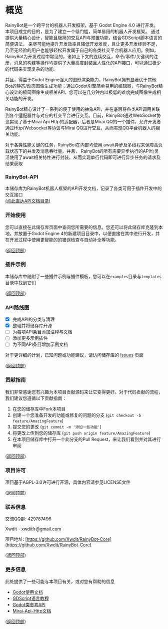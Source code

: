 # 概览

RainyBot是一个跨平台的机器人开发框架，基于 Godot Engine 4.0 进行开发。 本项目成立的目的，是为了建立一个低门槛，简单易用的机器人开发框架。 通过提供大量精心设计，智能且极简的交互API与预置功能，结合GDScript脚本语言的简便语法， 来尽可能地提升开发效率且降低开发难度，且让更多开发经验不足，乃至无经验的用户也能够轻松开发属于自己的各类社交平台机器人应用。例如，RainyBot为开发过程中常见的，诸如上下文的连续交互，命令/事件/关键词的注册，消息的构建等操作均提供了大量高度封装且人性化的API接口，可以通过极少的代码来实现复杂的功能。

并且，得益于Godot Engine强大的图形渲染能力，RainyBot拥有显著优于其他Bot的静态/动态图像生成功能；通过Godot引擎简单易用的编辑器，与RainyBot精心设计的极简图像生成相关API，您可以在几分钟内以极低的难度完成图像生成相关功能的开发。

RainyBot精心设计了一系列的便于使用的抽象API，并在底层将各类API调用关联到各个适配器并与对应的社交平台进行交互。目前，RainyBot通过WebSocket协议实现了基于Mirai Api Http的适配器，后者是Mirai QQ的一个插件，允许开发者通过Http/Websocket等协议与Mirai QQ进行交互，从而实现QQ平台机器人的相关功能。

对于各类性能关键的任务，RainyBot在内部均使用 await异步及多线程来保障高负载状态下的并发及消息吞吐量。并且， RainyBot的所有需要异步执行的API均灵活使用了await相关特性进行封装，从而实现单行代码即可进行异步任务的请求及结果获取



### RainyBot-API

本储存库为RainyBot机器人框架的API开发文档，记录了各类可用于插件开发中的交互接口\
[(点此直达API文档目录)](api/)

### 开始使用

您可以直接在此储存库页面中查阅您所需要的信息。您还可以将此储存库克隆到本地，并放置于Godot Engine 4的新建项目目录中，以便直接在其中进行开发，并在开发过程中使用更智能的的错误检查与自动补全等功能。

([返回顶部](./#top))

### 插件示例

本储存库中随附了一些插件示例与插件模板，您可以在`examples`目录与`templates`目录中找到它们

([返回顶部](./#top))

### API路线图

* [x] 完成API的分类与清理
* [x] 整理并将储存库开源
* [ ] 为每项API条目添加注释与文档
* [ ] 添加更多示例插件
* [ ] 为不同API条目增加示例文档

对于更详细的计划，已知问题或功能建议，请访问储存库的 [Issues](https://github.com/Xwdit/RainyBot-API/issues) 页面

([返回顶部](./#top))

### 贡献指南

我们非常感谢您有兴趣为本项目贡献源码来让它变得更好。对于代码贡献的流程，我们建议您遵循以下贡献指南：

1. 在您的储存库中Fork本项目
2. 创建一个您准备开发的功能或修复的问题的分支 (`git checkout -b feature/AmazingFeature`)
3. 提交您的更改 (`git commit -m '添加一些功能'`)
4. 将更改上传到您的储存库 (`git push origin feature/AmazingFeature`)
5. 在本项目储存库中打开一个此分支的Pull Request，来让我们看到并对其进行审阅

([返回顶部](./#top))

### 项目许可

项目基于AGPL-3.0许可进行开源，具体内容请参见LICENSE文件

([返回顶部](./#top))

### 联系信息

交流QQ群: 429787496

Xwdit - xwditfr@gmail.com

项目地址: [https://github.com/Xwdit/RainyBot-Core](https://github.com/Xwdit/RainyBot-Core)

([返回顶部](./#top))

### 更多信息

此处提供了一些可能与本项目有关，或对您有帮助的信息

* [Godot使用文档](https://docs.godotengine.org/en/latest/)
* [GDScript语言教程](https://docs.godotengine.org/en/latest/tutorials/scripting/gdscript/)
* [Godot类参考API](https://docs.godotengine.org/en/latest/classes/index.html)
* [Mirai-Api-Http文档](https://github.com/project-mirai/mirai-api-http/blob/master/docs/api/API.md)

([返回顶部](./#top))
